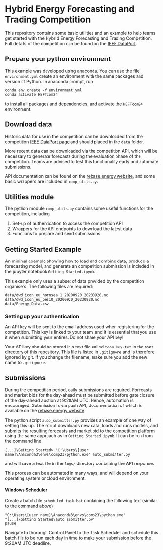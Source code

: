 # Hybrid Energy Forecasting and Trading Competition

This repository contains some basic utilities and an example to help teams get started with the Hybrid Energy Forecasting and Trading Competition. Full details of the competition can be found on the [IEEE DataPort](https://dx.doi.org/10.21227/5hn0-8091).

## Prepare your python environment

This example was developed using anaconda. You can use the file `environment.yml` create an environment with the same packages and version of Python. In anaconda prompt, run
```
conda env create -f environment.yml
conda activate HEFTcom24
```
to install all packages and dependencies, and activate the `HEFTcom24` environment.

## Download data

Historic data for use in the competition can be downloaded from the competition [IEEE DataPort page](https://dx.doi.org/10.21227/5hn0-8091) and should placed in the `data` folder.

More recent data can be downloaded via the competition API, which will be necessary to generate forecasts during the evaluation phase of the competition. Teams are advised to test this functionality early and automate submissions.

API documentation can be found on the [rebase.energy website](https://api.rebase.energy/challenges/redoc#tag/Data), and some basic wrappers are included in `comp_utils.py`.


## Utilities module

The python module `comp_utils.py` contains some useful functions for the competition, including

1. Set-up of authentication to access the competition API
2. Wrappers for the API endpoints to download the latest data
3. Functions to prepare and send submissions 

## Getting Started Example

An minimal example showing how to load and combine data, produce a forecasting model, and generate an competition submission is included in the jupyter notebook `Getting Started.ipynb`.

This example only uses a subset of data provided by the competition organisers. The following files are required:
```
data/dwd_icon_eu_hornsea_1_20200920_20230920.nc
data/dwd_icon_eu_pes10_20200920_20230920.nc
data/Energy_Data.csv
```

### Setting up your authentication

An API key will be sent to the email address used when registering for the competition. This key is linked to your team, and it is essential that you use it when submitting your entires. Do not share your API key!

Your API key should be stored in a text file called `team_key.txt` in the root directory of this repository. This file is listed in `.gitignore` and is therefore ignored by git. If you change the filename, make sure you add the new name to `.gitignore`.

## Submissions

During the competition period, daily submissions are required. Forecasts and market bids for the day-ahead must be submitted before gate closure of the day-ahead auction at 9:20AM UTC. Hence, automation is encouraged. Submission is via push API, documentation of which is available on the [rebase.energy website](https://api.rebase.energy/challenges/redoc#tag/Challenge/operation/post_submission_challenges__challenge_id__submit_post).

The python script `auto_submitter.py` provides an example of one way of setting this up. The script downloads new data, loads and runs models, and submits the resulting forecasts and market bid to the competition platform using the same approach as in `Getting Started.ipynb`. It can be run from the command line  
```
[...]\Getting Started> "C:\Users\[user name]\Anaconda3\envs\comp23\python.exe" auto_submitter.py
```
and will save a text file in the `logs/` directory containing the API response.

This process can be automated in many ways, and will depend on your operating system or cloud environment.

#### Windows Scheduler

Create a batch file `scheduled_task.bat` containing the following text (similar to the command above)
```
"C:\Users\[user name]\Anaconda3\envs\comp23\python.exe"
"[...]\Getting Started\auto_submitter.py"
pause
```
Navigate to thorough Control Panel to the Task Scheduler and schedule this batch file to be run each day in time to make your submission before the 9:20AM UTC deadline.